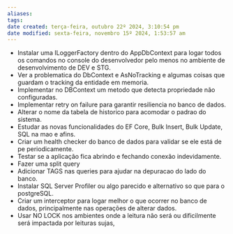 ```yaml
---
aliases: 
tags: 
date created: terça-feira, outubro 22º 2024, 3:10:54 pm
date modified: sexta-feira, novembro 15º 2024, 1:53:57 am
---
```

- Instalar uma ILoggerFactory dentro do AppDbContext para logar todos os comandos no console do desenvolvedor pelo menos no ambiente de desenvolvimento de DEV e STG.
- Ver a problematica do DbContext e AsNoTracking e algumas coisas que guardam o tracking da entidade em memoria.
- Implementar no DBContext um metodo que detecta propriedade não configuradas.
- Implementar retry on failure para garantir resiliencia no banco de dados.
- Alterar o nome da tabela de historico para acomodar o padrao do sistema.
- Estudar as novas funcionalidades do EF Core, Bulk Insert, Bulk Update, SQL na mao e afins.
- Criar um health checker do banco de dados para validar se ele está de pe periodicamente.
- Testar se a aplicação fica abrindo e fechando conexão indevidamente.
- Fazer uma split query
- Adicionar TAGS nas queries para ajudar na depuracao do lado do banco.
- Instalar SQL Server Profiler ou algo parecido e alternativo so que para o postgreSQL.
- Criar um interceptor para logar melhor o que ocorrer no banco de dados, principalmente nas operações de alterar dados.
- Usar NO LOCK nos ambientes onde a leitura não será ou dificilmente será impactada por leituras sujas,